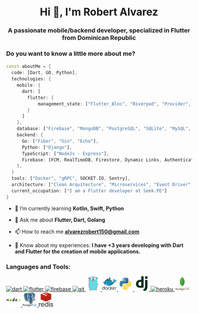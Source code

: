 <h1 align="center">Hi 👋, I'm Robert Alvarez</h1>
<h3 align="center">A passionate mobile/backend developer, specialized in Flutter from Dominican Republic</h3>

### Do you want to know a little more about me?

```dart
const aboutMe = {
  code: [Dart, GO, Python],
  technologies: {
    mobile: {
      dart: [
        flutter: {
            management_state: ["Flutter_Bloc", "Riverpod", "Provider", "GetX", "Cubit"]
        }
      ]
    },
    database: ["Firebase", "MongoDB", "PostgreSQL", "SQLite", "MySQL", "Redis", "HiveDB", "LocalStorage"],
    backend: {
      Go: ["Fiber", "Gin", "Echo"],
      Python: ["Django"],
      TypeScript: ["NodeJs - Express"],
      Firebase: [FCM, RealTimeDB, Firestore, Dynamic Links, Authentication, Storage, Analytics, AdMob]
    },
  } 
  tools: ["Docker", "gRPC", SOCKET.IO, Sentry],
  architecture: ["Clean Arquitecture", "Microservices", "Event Driver", "MVVC"]
  current_occupation: ["I am a Flutter developer at Seek.PE"]
}
```

- 🌱 I’m currently learning **Kotlin, Swift, Python**

- 💬 Ask me about **Flutter, Dart, Golang**

- 📫 How to reach me **alvarezrobert150@gmail.com**

- 📄 Know about my experiences: **I have +3 years developing with Dart and Flutter for the creation of mobile applications.**

<p align="left">
</p>

<h3 align="left">Languages and Tools:</h3>
<p align="left"> <a href="https://dart.dev" target="_blank" rel="noreferrer"> <img src="https://www.vectorlogo.zone/logos/dartlang/dartlang-icon.svg" alt="dart" width="40" height="40"/> </a> <a href="https://flutter.dev" target="_blank" rel="noreferrer"> <img src="https://www.vectorlogo.zone/logos/flutterio/flutterio-icon.svg" alt="flutter" width="40" height="40"/> </a> <a href="https://firebase.google.com/" target="_blank" rel="noreferrer"> <img src="https://www.vectorlogo.zone/logos/firebase/firebase-icon.svg" alt="firebase" width="40" height="40"/> </a> <a href="https://git-scm.com/" target="_blank" rel="noreferrer"> <img src="https://www.vectorlogo.zone/logos/git-scm/git-scm-icon.svg" alt="git" width="40" height="40"/> </a> <a href="https://golang.org" target="_blank" rel="noreferrer"> <img src="https://raw.githubusercontent.com/devicons/devicon/master/icons/go/go-original.svg" alt="go" width="40" height="40"/> </a> <a href="https://www.docker.com/" target="_blank" rel="noreferrer"> <img src="https://raw.githubusercontent.com/devicons/devicon/master/icons/docker/docker-original-wordmark.svg" alt="docker" width="40" height="40"/> </a> <a href="https://www.python.org/" target="_blank" rel="noreferrer"> <img src="https://raw.githubusercontent.com/devicons/devicon/master/icons/python/python-original.svg" alt="python" width="40" height="40"/> </a> <a href="https://www.djangoproject.com/" target="_blank" rel="noreferrer"> <img src="https://raw.githubusercontent.com/devicons/devicon/master/icons/django/django-plain.svg" alt="django" width="40" height="40"/> </a> <a href="https://heroku.com" target="_blank" rel="noreferrer"> <img src="https://www.vectorlogo.zone/logos/heroku/heroku-icon.svg" alt="heroku" width="40" height="40"/> </a> <a href="https://www.mongodb.com/" target="_blank" rel="noreferrer"> <img src="https://raw.githubusercontent.com/devicons/devicon/master/icons/mongodb/mongodb-original-wordmark.svg" alt="mongodb" width="40" height="40"/> </a> <a href="https://nodejs.org" target="_blank" rel="noreferrer"> <img src="https://raw.githubusercontent.com/devicons/devicon/master/icons/nodejs/nodejs-original-wordmark.svg" alt="nodejs" width="40" height="40"/> </a> <a href="https://www.postgresql.org" target="_blank" rel="noreferrer"> <img src="https://raw.githubusercontent.com/devicons/devicon/master/icons/postgresql/postgresql-original-wordmark.svg" alt="postgresql" width="40" height="40"/> </a> <a href="https://redis.io" target="_blank" rel="noreferrer"> <img src="https://raw.githubusercontent.com/devicons/devicon/master/icons/redis/redis-original-wordmark.svg" alt="redis" width="40" height="40"/> </a> </p>
